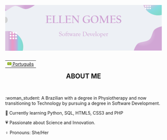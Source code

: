 <img src="images/banner.png"></img>
<table align="right">
 <tr><td><a href="README_pt.md"><img src="images/br-flag.png" height="13"> Português</a></td></tr>
</table>
<br>
<h2 align="center">  ABOUT ME </h2>
<br>
<p>
:woman_student:    A Brazilian with a degree in Physiotherapy and now transitioning to Technology by pursuing a degree in Software Development. 
 
:open_book:    Currently learning Python, SQL, HTML5, CSS3 and PHP
 
:heartpulse:    Passionate about Science and Innovation.

:female_sign:    Pronouns:  She/Her
</p>  


